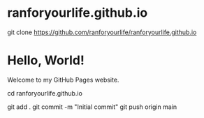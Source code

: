 # ranforyourlife.github.io
git clone https://github.com/ranforyourlife/ranforyourlife.github.io

<!DOCTYPE html>
<html lang="en">
<head>
    <meta charset="UTF-8">
    <meta name="viewport" content="width=device-width, initial-scale=1.0">
    <title>Welcome to My Website</title>
</head>
<body>
    <h1>Hello, World!</h1>
    <p>Welcome to my GitHub Pages website.</p>
</body>
</html>

cd ranforyourlife.github.io

git add .
git commit -m "Initial commit"
git push origin main
